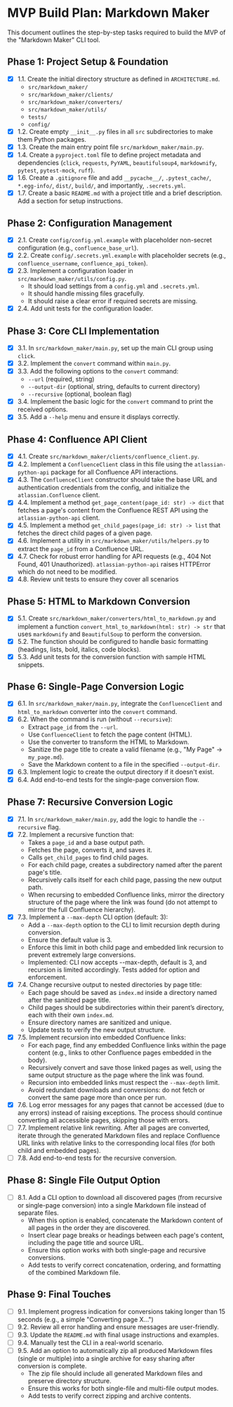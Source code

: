 # MVP Build Plan: Markdown Maker

This document outlines the step-by-step tasks required to build the MVP of the "Markdown Maker" CLI tool.

## Phase 1: Project Setup & Foundation

- [x] 1.1. Create the initial directory structure as defined in `ARCHITECTURE.md`.
    - `src/markdown_maker/`
    - `src/markdown_maker/clients/`
    - `src/markdown_maker/converters/`
    - `src/markdown_maker/utils/`
    - `tests/`
    - `config/`
- [x] 1.2. Create empty `__init__.py` files in all `src` subdirectories to make them Python packages.
- [x] 1.3. Create the main entry point file `src/markdown_maker/main.py`.
- [x] 1.4. Create a `pyproject.toml` file to define project metadata and dependencies (`click`, `requests`, `PyYAML`, `beautifulsoup4`, `markdownify`, `pytest`, `pytest-mock`, `ruff`).
- [x] 1.6. Create a `.gitignore` file and add `__pycache__/`, `.pytest_cache/`, `*.egg-info/`, `dist/`, `build/`, and importantly, `.secrets.yml`.
- [x] 1.7. Create a basic `README.md` with a project title and a brief description. Add a section for setup instructions.

## Phase 2: Configuration Management

- [x] 2.1. Create `config/config.yml.example` with placeholder non-secret configuration (e.g., `confluence_base_url`).
- [x] 2.2. Create `config/.secrets.yml.example` with placeholder secrets (e.g., `confluence_username`, `confluence_api_token`).
- [x] 2.3. Implement a configuration loader in `src/markdown_maker/utils/config.py`.
    - It should load settings from a `config.yml` and `.secrets.yml`.
    - It should handle missing files gracefully.
    - It should raise a clear error if required secrets are missing.
- [x] 2.4. Add unit tests for the configuration loader.

## Phase 3: Core CLI Implementation

- [x] 3.1. In `src/markdown_maker/main.py`, set up the main CLI group using `click`.
- [x] 3.2. Implement the `convert` command within `main.py`.
- [x] 3.3. Add the following options to the `convert` command:
    - `--url` (required, string)
    - `--output-dir` (optional, string, defaults to current directory)
    - `--recursive` (optional, boolean flag)
- [x] 3.4. Implement the basic logic for the `convert` command to print the received options.
- [x] 3.5. Add a `--help` menu and ensure it displays correctly.

## Phase 4: Confluence API Client

- [x] 4.1. Create `src/markdown_maker/clients/confluence_client.py`.
- [x] 4.2. Implement a `ConfluenceClient` class in this file using the `atlassian-python-api` package for all Confluence API interactions.
- [x] 4.3. The `ConfluenceClient` constructor should take the base URL and authentication credentials from the config, and initialize the `atlassian.Confluence` client.
- [x] 4.4. Implement a method `get_page_content(page_id: str) -> dict` that fetches a page's content from the Confluence REST API using the `atlassian-python-api` client.
- [x] 4.5. Implement a method `get_child_pages(page_id: str) -> list` that fetches the direct child pages of a given page.
- [x] 4.6. Implement a utility in `src/markdown_maker/utils/helpers.py` to extract the `page_id` from a Confluence URL.
- [x] 4.7. Check for robust error handling for API requests (e.g., 404 Not Found, 401 Unauthorized). `atlassian-python-api` raises HTTPError which do not need to be modified.
- [x] 4.8. Review unit tests to ensure they cover all scenarios

## Phase 5: HTML to Markdown Conversion

- [x] 5.1. Create `src/markdown_maker/converters/html_to_markdown.py` and implement a function `convert_html_to_markdown(html: str) -> str` that uses `markdownify` and `BeautifulSoup` to perform the conversion.
- [x] 5.2. The function should be configured to handle basic formatting (headings, lists, bold, italics, code blocks).
- [x] 5.3. Add unit tests for the conversion function with sample HTML snippets.

## Phase 6: Single-Page Conversion Logic

- [x] 6.1. In `src/markdown_maker/main.py`, integrate the `ConfluenceClient` and `html_to_markdown` converter into the `convert` command.
- [x] 6.2. When the command is run (without `--recursive`):
    - Extract `page_id` from the `--url`.
    - Use `ConfluenceClient` to fetch the page content (HTML).
    - Use the converter to transform the HTML to Markdown.
    - Sanitize the page title to create a valid filename (e.g., "My Page" -> `my_page.md`).
    - Save the Markdown content to a file in the specified `--output-dir`.
- [x] 6.3. Implement logic to create the output directory if it doesn't exist.
- [x] 6.4. Add end-to-end tests for the single-page conversion flow.

## Phase 7: Recursive Conversion Logic

- [x] 7.1. In `src/markdown_maker/main.py`, add the logic to handle the `--recursive` flag.
- [x] 7.2. Implement a recursive function that:
    - Takes a `page_id` and a base output path.
    - Fetches the page, converts it, and saves it.
    - Calls `get_child_pages` to find child pages.
    - For each child page, creates a subdirectory named after the parent page's title.
    - Recursively calls itself for each child page, passing the new output path.
    - When recursing to embedded Confluence links, mirror the directory structure of the page where the link was found (do not attempt to mirror the full Confluence hierarchy).
- [x] 7.3. Implement a `--max-depth` CLI option (default: 3):
    - Add a `--max-depth` option to the CLI to limit recursion depth during conversion.
    - Ensure the default value is 3.
    - Enforce this limit in both child page and embedded link recursion to prevent extremely large conversions.
    - Implemented: CLI now accepts --max-depth, default is 3, and recursion is limited accordingly. Tests added for option and enforcement.
- [x] 7.4. Change recursive output to nested directories by page title:
    - Each page should be saved as `index.md` inside a directory named after the sanitized page title.
    - Child pages should be subdirectories within their parent’s directory, each with their own `index.md`.
    - Ensure directory names are sanitized and unique.
    - Update tests to verify the new output structure.
- [x] 7.5. Implement recursion into embedded Confluence links:
    - For each page, find any embedded Confluence links within the page content (e.g., links to other Confluence pages embedded in the body).
    - Recursively convert and save those linked pages as well, using the same output structure as the page where the link was found.
    - Recursion into embedded links must respect the `--max-depth` limit.
    - Avoid redundant downloads and conversions: do not fetch or convert the same page more than once per run.
- [x] 7.6. Log error messages for any pages that cannot be accessed (due to any errors) instead of raising exceptions. The process should continue converting all accessible pages, skipping those with errors.
- [ ] 7.7. Implement relative link rewriting. After all pages are converted, iterate through the generated Markdown files and replace Confluence URL links with relative links to the corresponding local files (for both child and embedded pages).
- [ ] 7.8. Add end-to-end tests for the recursive conversion.

## Phase 8: Single File Output Option

- [ ] 8.1. Add a CLI option to download all discovered pages (from recursive or single-page conversion) into a single Markdown file instead of separate files.
    - When this option is enabled, concatenate the Markdown content of all pages in the order they are discovered.
    - Insert clear page breaks or headings between each page's content, including the page title and source URL.
    - Ensure this option works with both single-page and recursive conversions.
    - Add tests to verify correct concatenation, ordering, and formatting of the combined Markdown file.

## Phase 9: Final Touches

- [ ] 9.1. Implement progress indication for conversions taking longer than 15 seconds (e.g., a simple "Converting page X...")
- [ ] 9.2. Review all error handling and ensure messages are user-friendly.
- [ ] 9.3. Update the `README.md` with final usage instructions and examples.
- [ ] 9.4. Manually test the CLI in a real-world scenario.
- [ ] 9.5. Add an option to automatically zip all produced Markdown files (single or multiple) into a single archive for easy sharing after conversion is complete.
    - The zip file should include all generated Markdown files and preserve directory structure.
    - Ensure this works for both single-file and multi-file output modes.
    - Add tests to verify correct zipping and archive contents.
